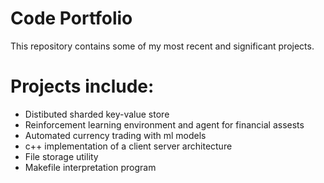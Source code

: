 # Code Portfolio

This repository contains some of my most recent and significant projects.  

# Projects include:
- Distibuted sharded key-value store  
- Reinforcement learning environment and agent for financial assests  
- Automated currency trading with ml models  
- c++ implementation of a client server architecture    
- File storage utility  
- Makefile interpretation program  
